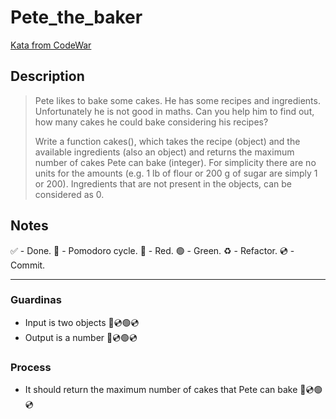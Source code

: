 # Pete_the_baker

[Kata from CodeWar](https://www.codewars.com/kata/525c65e51bf619685c000059/train/python)

## Description

> Pete likes to bake some cakes. He has some recipes and ingredients. Unfortunately he is not good in maths. Can you help him to find out, how many cakes he could bake considering his recipes?
>
>Write a function cakes(), which takes the recipe (object) and the available ingredients (also an object) and returns the maximum number of cakes Pete can bake (integer). For simplicity there are no units for the amounts (e.g. 1 lb of flour or 200 g of sugar are simply 1 or 200). Ingredients that are not present in the objects, can be considered as 0.

## Notes

 ✅ - Done.
 🍅 - Pomodoro cycle.
 🔴 - Red.
 🟢 - Green.
 ♻️ - Refactor.
 💿 - Commit.

---

### Guardinas

- Input is two objects 🔴💿🟢💿
- Output is a number 🔴💿🟢💿

### Process

- It should return the maximum number of cakes that Pete can bake 🔴💿🟢💿
